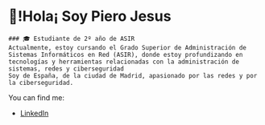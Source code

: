 # 🌟!Hola¡ Soy Piero Jesus 
~~~
### 🎓 Estudiante de 2º año de ASIR
Actualmente, estoy cursando el Grado Superior de Administración de Sistemas Informáticos en Red (ASIR), donde estoy profundizando en tecnologías y herramientas relacionadas con la administración de sistemas, redes y ciberseguridad
Soy de España, de la ciudad de Madrid, apasionado por las redes y por la ciberseguridad. 
~~~
You can find me:
- [LinkedIn](www.linkedin.com/in/piero-jesus-53aa02291)
